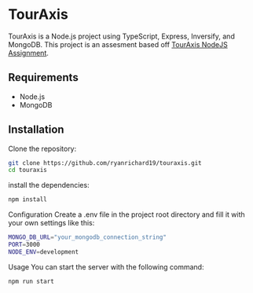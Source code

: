 # TourAxis

TourAxis is a Node.js project using TypeScript, Express, Inversify, and MongoDB. This project is an assesment based off [TourAxis NodeJS Assignment](https://assets.ctfassets.net/huwbudysxepr/6J5PEJmpQgGGD6QnNOFwvr/d108ac781879a973125b2aed49bc392d/nodejs-assessment.md).

## Requirements

- Node.js
- MongoDB

## Installation

Clone the repository:

```bash
git clone https://github.com/ryanrichard19/touraxis.git
cd touraxis
```

install the dependencies:

```bash
npm install
```

Configuration
Create a .env file in the project root directory and fill it with your own settings like this:

```bash
MONGO_DB_URL="your_mongodb_connection_string"
PORT=3000
NODE_ENV=development
```

Usage
You can start the server with the following command:
```bash
npm run start
```

